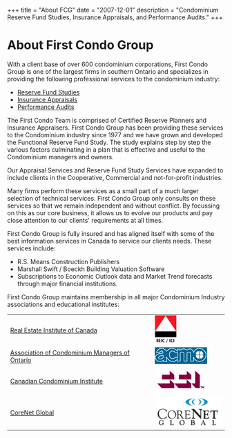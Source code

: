 +++
title = "About FCG"
date = "2007-12-01"
description = "Condominium Reserve Fund Studies, Insurance Appraisals, and Performance Audits."
+++

# About First Condo Group

With a client base of over 600 condominium corporations, First Condo
Group is one of the largest firms in southern Ontario and specializes
in providing the following professional services to the condominium
industry:

* [Reserve Fund Studies](/ReserveFundStudies)
* [Insurance Appraisals](/InsuranceAppraisals)
* [Performance Audits](/PerformanceAudits)

The First Condo Team is comprised of Certified Reserve Planners and
Insurance Appraisers. First Condo Group has
been providing these services to the Condominium industry since 1977
and we have grown and developed the Functional Reserve Fund Study. The
study explains step by step the various factors culminating in a plan that
is effective and useful to the Condominium managers and owners.

Our Appraisal Services and Reserve Fund Study Services have expanded to
include clients in the Cooperative, Commercial and not-for-profit
industries.

Many firms perform these services as a small part of a much larger
selection of technical services. First Condo Group only
consults on these services so that we remain independent and without
conflict. By focussing on this as our core business, it allows us to
evolve our products and pay close attention to our clients' requirements
at all times.

First Condo Group is fully insured and has aligned itself with some of
the best information services in Canada to service our clients needs.
These services include:

* R.S. Means Construction Publishers
* Marshall Swift / Boeckh Building Valuation Software
* Subscriptions to Economic Outlook data and Market Trend forecasts
  through major financial institutions.

First Condo Group maintains membership in all major Condominium Industry
associations and educational institutes:

<table class="assocs">
  <tr>
    <td class="c1"><a href="http://www.reic.com/">Real Estate Institute of Canada</a></td>
    <td class="c2"><img src="/sc/r10/all/img/assoc.reic.gif"/></td>
  </tr>
  <tr>
    <td class="c1"><a href="http://www.acmo.org/">Association of Condominium Managers of Ontario</a></td>
    <td class="c2"><img src="/sc/r10/all/img/assoc.acmo.gif"/></td>
  </tr>
  <tr>
    <td class="c1"><a href="http://www.cci.ca/">Canadian Condominium Institute</a></td>
    <td class="c2"><img src="/sc/r10/all/img/assoc.cci.gif"/></td>
  </tr>
  <tr>
    <td class="c1"><a href="http://www.corenetglobal.org/">CoreNet Global</a></td>
    <td class="c2"><img src="/sc/r10/all/img/assoc.cng.gif"/></td>
  </tr>
</table>
